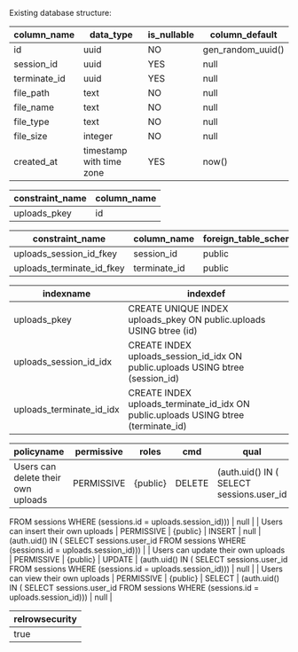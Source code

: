 Existing database structure:

| column_name  | data_type                | is_nullable | column_default    |
| ------------ | ------------------------ | ----------- | ----------------- |
| id           | uuid                     | NO          | gen_random_uuid() |
| session_id   | uuid                     | YES         | null              |
| terminate_id | uuid                     | YES         | null              |
| file_path    | text                     | NO          | null              |
| file_name    | text                     | NO          | null              |
| file_type    | text                     | NO          | null              |
| file_size    | integer                  | NO          | null              |
| created_at   | timestamp with time zone | YES         | now()             |


| constraint_name | column_name |
| --------------- | ----------- |
| uploads_pkey    | id          |

| constraint_name           | column_name  | foreign_table_schema | foreign_table_name | foreign_column_name |
| ------------------------- | ------------ | -------------------- | ------------------ | ------------------- |
| uploads_session_id_fkey   | session_id   | public               | sessions           | id                  |
| uploads_terminate_id_fkey | terminate_id | public               | terminates         | id                  |

| indexname                | indexdef                                                                           |
| ------------------------ | ---------------------------------------------------------------------------------- |
| uploads_pkey             | CREATE UNIQUE INDEX uploads_pkey ON public.uploads USING btree (id)                |
| uploads_session_id_idx   | CREATE INDEX uploads_session_id_idx ON public.uploads USING btree (session_id)     |
| uploads_terminate_id_idx | CREATE INDEX uploads_terminate_id_idx ON public.uploads USING btree (terminate_id) |


| policyname                         | permissive | roles    | cmd    | qual                                                                                                   | with_check                                                                                             |
| ---------------------------------- | ---------- | -------- | ------ | ------------------------------------------------------------------------------------------------------ | ------------------------------------------------------------------------------------------------------ |
| Users can delete their own uploads | PERMISSIVE | {public} | DELETE | (auth.uid() IN ( SELECT sessions.user_id
   FROM sessions
  WHERE (sessions.id = uploads.session_id))) | null                                                                                                   |
| Users can insert their own uploads | PERMISSIVE | {public} | INSERT | null                                                                                                   | (auth.uid() IN ( SELECT sessions.user_id
   FROM sessions
  WHERE (sessions.id = uploads.session_id))) |
| Users can update their own uploads | PERMISSIVE | {public} | UPDATE | (auth.uid() IN ( SELECT sessions.user_id
   FROM sessions
  WHERE (sessions.id = uploads.session_id))) | null                                                                                                   |
| Users can view their own uploads   | PERMISSIVE | {public} | SELECT | (auth.uid() IN ( SELECT sessions.user_id
   FROM sessions
  WHERE (sessions.id = uploads.session_id))) | null                                                                                                   |

  | relrowsecurity |
| -------------- |
| true           |